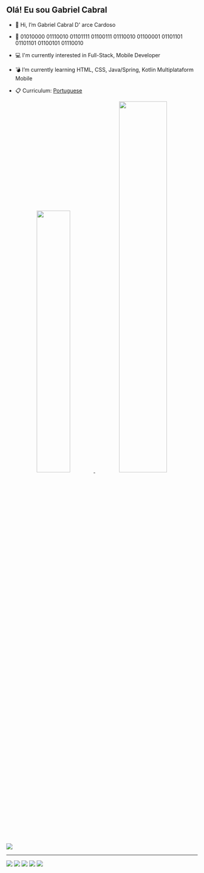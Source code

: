 ## Olá! Eu sou Gabriel Cabral
- 👋 Hi, I’m Gabriel Cabral D' arce Cardoso
- 👾 01010000 01110010 01101111 01100111 01110010 01100001 01101101 01101101 01100101 01110010
- 💻 I'm currently interested in Full-Stack, Mobile Developer
- 💣 I’m currently learning  HTML, CSS, Java/Spring, Kotlin Multiplataform Mobile


- 📋 Curriculum: <a href="https://1drv.ms/w/s!AnHHhDxrquDR4lqnWmnlSf5DWQft?e=3gUe4g" target="_blank">Portuguese</a>

<div align="center">
  <a href="https://github.com/GabrielCabral-DS">
  <img width="42%" src="https://github-readme-stats.vercel.app/api?username=GabrielCabral-DS&show_icons=true&theme=tokyonight&include_all_commits=true&count_private=true"/>
  <img width="50%"" src="https://github-readme-stats.vercel.app/api/top-langs/?username=GabrielCabral-DS&layout=compact&langs_count=7&theme=tokyonight"/>
</div>

</div>
  <div align="left" >
<a href="https://skillicons.dev"   >
  <img src="https://skillicons.dev/icons?i=git,html,css,docker,figma,postman,bootstrap,postgres,mysql,java,spring,kotlin,flutter" />
</a>
  <br />

  </div>
  
<hr>
<div> 
  <a href="https://discord.gg/ftHSTMUVFx" target="_blank"><img src="https://img.shields.io/badge/Discord-7289DA?style=for-the-badge&logo=discord&logoColor=white" target="_blank"></a> 
  <a href="" target="_blank"><img src="https://img.shields.io/badge/YouTube-FF0000?style=for-the-badge&logo=youtube&logoColor=white" target="_blank"></a>
  <a href="https://www.instagram.com/cabral.jj/" target="_blank"><img src="https://img.shields.io/badge/-Instagram-%23E4405F?style=for-the-badge&logo=instagram&logoColor=white" target="_blank"></a>
  <a href="https://www.linkedin.com/in/gabriel-cabral-878482262/" target="_blank"><img src="https://img.shields.io/badge/-LinkedIn-%230077B5?style=for-the-badge&logo=linkedin&logoColor=white" target="_blank"></a> 
  <a href = "mailto:gabrielcabraldev@gmail.com"><img src="https://img.shields.io/badge/-Gmail-%23333?style=for-the-badge&logo=gmail&logoColor=white" target="_blank"></a>
  
